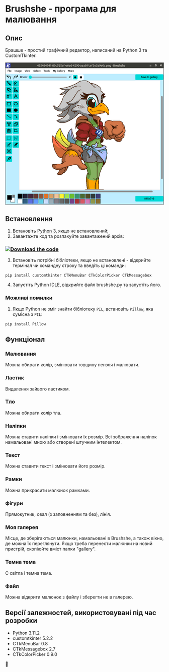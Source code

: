 # Brushshe - програма для малювання

## Опис
Брашше - простий графічний редактор, написаний на Python 3 та CustomTkinter.

![Screenshot](https://raw.githubusercontent.com/limafresh/Brushshe/main/screenshot.png)

## Встановлення
1. Встановіть [Python 3](https://www.python.org/downloads/), якщо не встановлений;
2. Завантажте код та розпакуйте завантажений архів:  
### [![Download the code](https://img.shields.io/badge/Завантажити_код-ZIP-orange?style=for-the-badge&logo=Python&logoColor=white)](https://github.com/l1mafresh/pyqulator/archive/refs/heads/main.zip)  
3. Встановіть потрібні бібліотеки, якщо не встановлені - відкрийте термінал чи командну строку та введіть ці команди:  
```
pip install customtkinter CTkMenuBar CTkColorPicker CTkMessagebox
```  
4. Запустіть Python IDLE, відкрийте файл brushshe.py та запустіть його.
### Можливі помилки
1. Якщо Python не зміг знайти бібліотеку `PIL`, встановіть `Pillow`, яка сумісна з `PIL`:  
```
pip install Pillow
```

## Функціонал
### Малювання
Можна обирати колір, змінювати товщину пензля і малювати.
### Ластик
Видалення зайвого ластиком.
### Тло
Можна обирати колір тла.
### Наліпки
Можна ставити наліпки і змінювати їх розмір. Всі зображення наліпок намальовані мною або створені штучним інтелектом.
### Текст
Можна ставити текст і змінювати його розмір.
### Рамки
Можна прикрасити малюнок рамками.
### Фігури
Прямокутник, овал (з заповненням та без), лінія.
### Моя галерея
Місце, де зберігаються малюнки, намальовані в Brushshe, а також вікно, де можна їх переглянути. Якщо треба перенести малюнки на новий пристрій, скопіюйте вміст папки "gallery".
### Темна тема
Є світла і темна тема.
### Файл
Можна відкрити малюнок з файлу і зберегти не в галерею.

## Версії залежностей, використовувані під час розробки
+ Python 3.11.2
+ customtkinter 5.2.2
+ CTkMenuBar 0.8
+ CTkMessagebox 2.7
+ CTkColorPicker 0.9.0

🎨
